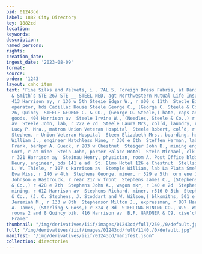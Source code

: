 ```yaml
---
pid: 01243cd
label: 1882 City Directory
key: 1882cd
location: 
keywords: 
description: 
named_persons: 
rights: 
creation_date: 
ingest_date: '2023-08-09'
format: 
source: 
order: '1243'
layout: cmhc_item
text: 'Fine Silks and Velvets, i . 7AL 5, Foreign Dress Fabris, at Daniels, Fisher
  & Smith’s STE 267 STE __ STEEL NED, agt Northwestern Mutual Life Insurance Co.,
  413 Harrison ay, r 136 w 5th Steeie Edgar W., r $00 ¢ 11th  Stecle Edmund W., tel
  operator, bds Cadillac House Steele George C., (George C. Steele & Co.,) r room
  26, Quincy  STEELE GEORGE C. & CO., (George O. Steele,) hate, caps and men’s furnishing
  goods, 404 Harrison av  Steele Irvine W., (Needles, Steele & Co.,) r 202 Harrison
  av  Steele John, lab, r 222 e 2d  Steele Laura Mrs, col’d, laundry, r 144 e 7th  Steele
  Lucy P. Mra., matron Union Veteran Hospital  Steele Robert, col’d, r 313 w 2d  Steele
  Stephen, r Union Veteran Hospital  Steen Elizabeth Mrs., boarding, head e 7th  Steen
  William J., engineer Matchless Mine, r 330 e 6th  Steffen Herman, lab, r 404 w Chestnut  Stegner
  Frank, barkpr A. Gueck, r 203 w Chestnut  Steiger John B., mining engineer Silver
  Cord, r at mine  Stein John, porter Palace Hotel  Stein Michael, clk Monheimer Bros.,
  r 321 Harrison ay  Steinau Henry, physician, room A. Post Office bldg  Steinbock
  Heury, engineer, bds 141 e ad  St. Elmo Hotel 126 e Chestnut  Stellson F. B., assayer
  L. W. Thiele, r 107 s Harrison av  Stemple William, lab La Plata Smelter  Stonlund
  Eva Miss, r 140 w 4th  Stephens George, miner, r 529 e 5th  orn ene James, painter
  Johnson & Hasbrouck, r rear 217 w front  Stephens James C., (Stephens, Stoddard
  & Co.,) r 428 e 7th  Stephens John A., wagon mkr, r 140 e 2d  Stephens Joseph N.,
  mining, r 612 Harrison av  Stephens Richard, miner, r516 0 5th  Stephens, Stoddart
  & Co., (J. C. Stephens, J. Stoddart and W. Wilson,) blksmiths, 501 e 7th  Stephenson
  Jeremiah M., r 133 w 8th  Stephenson Milton J., expressman, r 807 Harrison av  Sterling
  A. James, (Sterling & Goss,) r 324 ¢ 3d  STERLING MINING CO., W.S. Ward, gen] manager,
  rooms 2 and 8 Quincy bik, 416 Harrison av  B,F. GARDNER & C9, xise‘ctationery, Picture
  Framer             '
thumbnail: "/img/derivatives/iiif/images/01243cd/full/250,/0/default.jpg"
full: "/img/derivatives/iiif/images/01243cd/full/1140,/0/default.jpg"
manifest: "/img/derivatives/iiif/01243cd/manifest.json"
collection: directories
---
```

